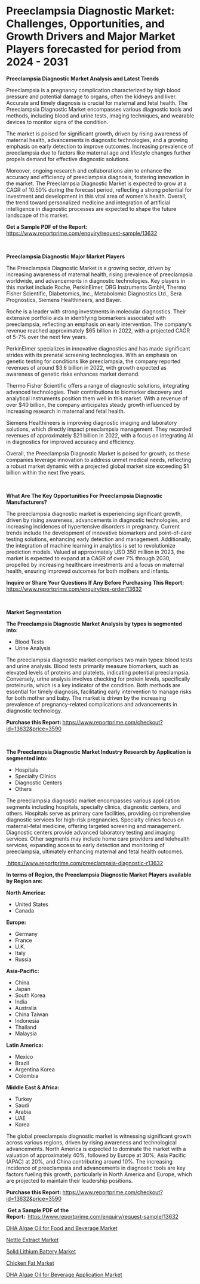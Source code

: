 <p><h1>Preeclampsia Diagnostic Market: Challenges, Opportunities, and Growth Drivers and Major Market Players forecasted for period from 2024 - 2031</h1></p><p><strong>Preeclampsia Diagnostic Market Analysis and Latest Trends</strong></p>
<p><p>Preeclampsia is a pregnancy complication characterized by high blood pressure and potential damage to organs, often the kidneys and liver. Accurate and timely diagnosis is crucial for maternal and fetal health. The Preeclampsia Diagnostic Market encompasses various diagnostic tools and methods, including blood and urine tests, imaging techniques, and wearable devices to monitor signs of the condition.</p><p>The market is poised for significant growth, driven by rising awareness of maternal health, advancements in diagnostic technologies, and a growing emphasis on early detection to improve outcomes. Increasing prevalence of preeclampsia due to factors like maternal age and lifestyle changes further propels demand for effective diagnostic solutions. </p><p>Moreover, ongoing research and collaborations aim to enhance the accuracy and efficiency of preeclampsia diagnosis, fostering innovation in the market. The Preeclampsia Diagnostic Market is expected to grow at a CAGR of 10.50% during the forecast period, reflecting a strong potential for investment and development in this vital area of women's health. Overall, the trend toward personalized medicine and integration of artificial intelligence in diagnostic processes are expected to shape the future landscape of this market.</p></p>
<p><strong>Get a Sample PDF of the Report:&nbsp;</strong> <a href="https://www.reportprime.com/enquiry/request-sample/13632?utm_campaign=1400&utm_medium=2&utm_source=Github&utm_content=ia&utm_term=11102024&utm_id=preeclampsia-diagnostic">https://www.reportprime.com/enquiry/request-sample/13632</a></p>
<p>&nbsp;</p>
<p><strong>Preeclampsia Diagnostic Major Market Players</strong></p>
<p><p>The Preeclampsia Diagnostic Market is a growing sector, driven by increasing awareness of maternal health, rising prevalence of preeclampsia worldwide, and advancements in diagnostic technologies. Key players in this market include Roche, PerkinElmer, DRG Instruments GmbH, Thermo Fisher Scientific, Diabetomics, Inc., Metabolomic Diagnostics Ltd., Sera Prognostics, Siemens Healthineers, and Bayer.</p><p>Roche is a leader with strong investments in molecular diagnostics. Their extensive portfolio aids in identifying biomarkers associated with preeclampsia, reflecting an emphasis on early intervention. The company's revenue reached approximately $65 billion in 2022, with a projected CAGR of 5-7% over the next few years.</p><p>PerkinElmer specializes in innovative diagnostics and has made significant strides with its prenatal screening technologies. With an emphasis on genetic testing for conditions like preeclampsia, the company reported revenues of around $3.6 billion in 2022, with growth expected as awareness of genetic risks enhances market demand.</p><p>Thermo Fisher Scientific offers a range of diagnostic solutions, integrating advanced technologies. Their contributions to biomarker discovery and analytical instruments position them well in this market. With a revenue of over $40 billion, the company anticipates steady growth influenced by increasing research in maternal and fetal health.</p><p>Siemens Healthineers is improving diagnostic imaging and laboratory solutions, which directly impact preeclampsia management. They recorded revenues of approximately $21 billion in 2022, with a focus on integrating AI in diagnostics for improved accuracy and efficiency.</p><p>Overall, the Preeclampsia Diagnostic Market is poised for growth, as these companies leverage innovation to address unmet medical needs, reflecting a robust market dynamic with a projected global market size exceeding $1 billion within the next five years.</p></p>
<p>&nbsp;</p>
<p><strong>What Are The Key Opportunities For Preeclampsia Diagnostic Manufacturers?</strong></p>
<p><p>The preeclampsia diagnostic market is experiencing significant growth, driven by rising awareness, advancements in diagnostic technologies, and increasing incidences of hypertensive disorders in pregnancy. Current trends include the development of innovative biomarkers and point-of-care testing solutions, enhancing early detection and management. Additionally, the integration of machine learning in analytics is set to revolutionize prediction models. Valued at approximately USD 350 million in 2023, the market is expected to expand at a CAGR of over 7% through 2030, propelled by increasing healthcare investments and a focus on maternal health, ensuring improved outcomes for both mothers and infants.</p></p>
<p><strong>Inquire or Share Your Questions If Any Before Purchasing This Report:</strong> <a href="https://www.reportprime.com/enquiry/pre-order/13632?utm_campaign=1400&utm_medium=2&utm_source=Github&utm_content=ia&utm_term=11102024&utm_id=preeclampsia-diagnostic">https://www.reportprime.com/enquiry/pre-order/13632</a></p>
<p>&nbsp;</p>
<p><strong>Market Segmentation</strong></p>
<p><strong>The Preeclampsia Diagnostic Market Analysis by types is segmented into:</strong></p>
<p><ul><li>Blood Tests</li><li>Urine Analysis</li></ul></p>
<p><p>The preeclampsia diagnostic market comprises two main types: blood tests and urine analysis. Blood tests primarily measure biomarkers, such as elevated levels of proteins and platelets, indicating potential preeclampsia. Conversely, urine analysis involves checking for protein levels, specifically proteinuria, which is a key indicator of the condition. Both methods are essential for timely diagnosis, facilitating early intervention to manage risks for both mother and baby. The market is driven by the increasing prevalence of pregnancy-related complications and advancements in diagnostic technology.</p></p>
<p><strong>Purchase this Report:&nbsp;</strong><a href="https://www.reportprime.com/checkout?id=13632&price=3590&utm_campaign=1400&utm_medium=2&utm_source=Github&utm_content=ia&utm_term=11102024&utm_id=preeclampsia-diagnostic">https://www.reportprime.com/checkout?id=13632&price=3590</a></p>
<p>&nbsp;</p>
<p><strong>The Preeclampsia Diagnostic Market Industry Research by Application is segmented into:</strong></p>
<p><ul><li>Hospitals</li><li>Specialty Clinics</li><li>Diagnostic Centers</li><li>Others</li></ul></p>
<p><p>The preeclampsia diagnostic market encompasses various application segments including hospitals, specialty clinics, diagnostic centers, and others. Hospitals serve as primary care facilities, providing comprehensive diagnostic services for high-risk pregnancies. Specialty clinics focus on maternal-fetal medicine, offering targeted screening and management. Diagnostic centers provide advanced laboratory testing and imaging services. Other segments may include home care providers and telehealth services, expanding access to early detection and monitoring of preeclampsia, ultimately enhancing maternal and fetal health outcomes.</p></p>
<p><a href="https://www.reportprime.com/preeclampsia-diagnostic-r13632?utm_campaign=1400&utm_medium=2&utm_source=Github&utm_content=ia&utm_term=11102024&utm_id=preeclampsia-diagnostic">&nbsp;https://www.reportprime.com/preeclampsia-diagnostic-r13632</a></p>
<p><strong>In terms of Region, the Preeclampsia Diagnostic Market Players available by Region are:</strong></p>
<p>
    <p> <strong> North America: </strong>
        <ul>
            <li>United States</li>
            <li>Canada</li>
        </ul>
        </p> 
    <p> <strong> Europe: </strong>
        <ul>
            <li>Germany</li>
            <li>France</li>
            <li>U.K.</li>
            <li>Italy</li>
            <li>Russia</li>
        </ul>
        </p> 
    <p> <strong> Asia-Pacific: </strong>
        <ul>
            <li>China</li>
            <li>Japan</li>
            <li>South Korea</li>
            <li>India</li>
            <li>Australia</li>
            <li>China Taiwan</li>
            <li>Indonesia</li>
            <li>Thailand</li>
            <li>Malaysia</li>
        </ul>
        </p> 
    <p> <strong> Latin America: </strong>
        <ul>
            <li>Mexico</li>
            <li>Brazil</li>
            <li>Argentina Korea</li>
            <li>Colombia</li>
        </ul>
        </p> 
    <p> <strong> Middle East & Africa: </strong>
        <ul>
            <li>Turkey</li>
            <li>Saudi</li>
            <li>Arabia</li>
            <li>UAE</li>
            <li>Korea</li>
        </ul>
    </p>
    </p>
<p><p>The global preeclampsia diagnostic market is witnessing significant growth across various regions, driven by rising awareness and technological advancements. North America is expected to dominate the market with a valuation of approximately 40%, followed by Europe at 30%, Asia Pacific (APAC) at 20%, and China contributing around 10%. The increasing incidence of preeclampsia and advancements in diagnostic tools are key factors fueling this growth, particularly in North America and Europe, which are projected to maintain their leadership positions.</p></p>
<p><strong>Purchase this Report: </strong><a href="https://www.reportprime.com/checkout?id=13632&price=3590&utm_campaign=1400&utm_medium=2&utm_source=Github&utm_content=ia&utm_term=11102024&utm_id=preeclampsia-diagnostic">https://www.reportprime.com/checkout?id=13632&price=3590</a></p>
<p>&nbsp;<strong>Get a Sample PDF of the Report:&nbsp;&nbsp;</strong><a href="https://www.reportprime.com/enquiry/request-sample/13632?utm_campaign=1400&utm_medium=2&utm_source=Github&utm_content=ia&utm_term=11102024&utm_id=preeclampsia-diagnostic">https://www.reportprime.com/enquiry/request-sample/13632</a></p>
<p><strong></strong></p>
<p><p><a href="https://issuu.com/reportprime-2/docs/dha-algae-oil-for-food-and-beverage_b1340371706bb8?utm_campaign=1400&utm_medium=2&utm_source=Github&utm_content=ia&utm_term=11102024&utm_id=preeclampsia-diagnostic">DHA Algae Oil for Food and Beverage Market</a></p><p><a href="https://www.linkedin.com/pulse/surfing-nettle-extract-wave-riding-market-currents-2031-zakupka-3ydde?utm_campaign=1400&utm_medium=2&utm_source=Github&utm_content=ia&utm_term=11102024&utm_id=preeclampsia-diagnostic">Nettle Extract Market</a></p><p><a href="https://www.linkedin.com/pulse/solid-lithium-battery-revenue-growth-report-2024-2031-bultigen-oa6xc?utm_campaign=1400&utm_medium=2&utm_source=Github&utm_content=ia&utm_term=11102024&utm_id=preeclampsia-diagnostic">Solid Lithium Battery Market</a></p><p><a href="https://www.linkedin.com/pulse/global-chicken-fat-market-pulse-trends-growth-analysis-2024-2031-2vo4c?utm_campaign=1400&utm_medium=2&utm_source=Github&utm_content=ia&utm_term=11102024&utm_id=preeclampsia-diagnostic">Chicken Fat Market</a></p><p><a href="https://issuu.com/reportprime-2/docs/dha-algae-oil-for-beverage-applicat_34a3217619f097?utm_campaign=1400&utm_medium=2&utm_source=Github&utm_content=ia&utm_term=11102024&utm_id=preeclampsia-diagnostic">DHA Algae Oil for Beverage Application Market</a></p></p>